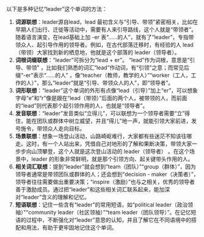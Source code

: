 以下是多种记忆“leader”这个单词的方法：
1. **词源联想**：leader源自lead，lead 最初含义与“引导、带领”紧密相关，比如在早期人们出行、迁徙等活动中，需要有人来引导路线，这个人就是“带领者”。随着语言演变，在lead基础上加 -er 表“……的人”，就有了“leader”，专指带领众人、起引导作用的领导者。例如，在古代部落迁移时，有经验的人 lead（带领）大家找到新的栖息地，他就是这个部落的 leader（领导者）。
2. **词根词缀联想**：“leader”可拆分为“lead + er”。 “lead”作为词根，意思是“引导、带领” ，比如我们熟悉的词汇“lead”作动词，有“引领”之意；而常见后缀“-er”表示“……的人” ，像“teacher（教师，教学的人）”“worker（工人，工作的人）”，那么“leader”就是“引导、带领众人的人”，即“领导者”。
3. **词形联想**：“leader”这个单词的外形有点像“lead（引导）”加上“er”，可以想象字母“e”和“r”像是跟在“lead（带领）”后面的两个人，被带领的人，而前面的“lead”则代表那个起引领作用的人，也就是“领导者”。
4. **发音联想**：“leader”发音类似“立得儿”，可以联想为一个领导者需要“立”得住，能在团队或群体中树立威望，并且“得儿”地一声，就能引领大家前进，发号施令，带领众人走向目标。
5. **场景联想**：想象一场登山活动，山路崎岖难行，大家都有些迷茫不知该往哪走。这时，有一个人站出来，凭借自己对地形的了解和果断决策，带领大家一步步向山顶攀登，这个人就是这次登山活动的 leader（领导者） 。在这个场景中，leader 的形象非常鲜明，就是那个引领方向、起关键带头作用的人。
6. **相关词汇联想**：提到“leader”就会想到“team（团队）”“group（群体）”，因为领导者通常是带领团队或群体的人；还会想到“decision - maker（决策者）”，领导者往往需要做出重要决策；“inspire（激励）”也与之相关，优秀的领导者善于激励成员。通过把“leader”和这些相关词汇联系起来，能加深对“leader”含义的理解和记忆。
7. **短语联想**：记住一些含有“leader”的常用短语，如“political leader（政治领袖）”“community leader（社区领袖）”“team leader（团队领导）”。在记忆短语的过程中，不断强化对“leader”意思的认知，并且了解它在不同语境中的搭配和用法，有助于更牢固地记住这个单词。 